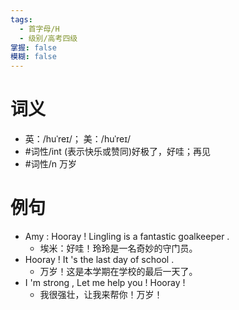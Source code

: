 ```yaml
---
tags:
  - 首字母/H
  - 级别/高考四级
掌握: false
模糊: false
---
```

# 词义
- 英：/huˈreɪ/； 美：/huˈreɪ/
- #词性/int  (表示快乐或赞同)好极了，好哇；再见
- #词性/n  万岁
# 例句
- Amy : Hooray ! Lingling is a fantastic goalkeeper .
	- 埃米：好哇！玲玲是一名奇妙的守门员。
- Hooray ! It 's the last day of school .
	- 万岁！这是本学期在学校的最后一天了。
- I 'm strong , Let me help you ! Hooray !
	- 我很强壮，让我来帮你！万岁！
